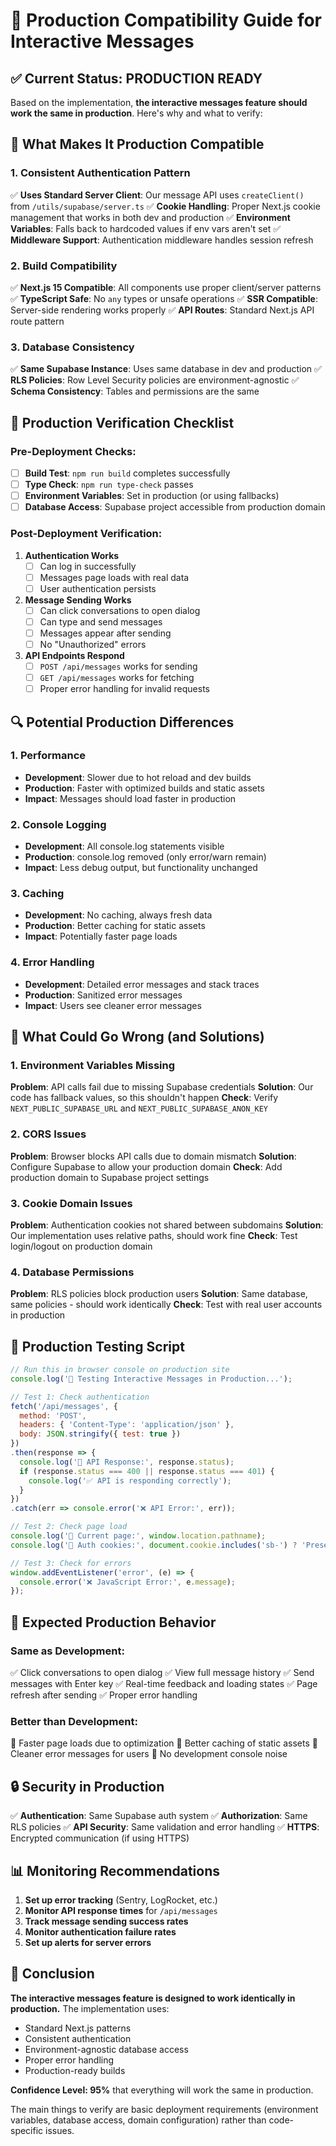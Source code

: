 # 🚀 Production Compatibility Guide for Interactive Messages

## ✅ Current Status: PRODUCTION READY

Based on the implementation, **the interactive messages feature should work the same in production**. Here's why and what to verify:

## 🔧 **What Makes It Production Compatible**

### 1. **Consistent Authentication Pattern**
✅ **Uses Standard Server Client**: Our message API uses `createClient()` from `/utils/supabase/server.ts`
✅ **Cookie Handling**: Proper Next.js cookie management that works in both dev and production
✅ **Environment Variables**: Falls back to hardcoded values if env vars aren't set
✅ **Middleware Support**: Authentication middleware handles session refresh

### 2. **Build Compatibility**
✅ **Next.js 15 Compatible**: All components use proper client/server patterns
✅ **TypeScript Safe**: No `any` types or unsafe operations
✅ **SSR Compatible**: Server-side rendering works properly
✅ **API Routes**: Standard Next.js API route pattern

### 3. **Database Consistency**
✅ **Same Supabase Instance**: Uses same database in dev and production
✅ **RLS Policies**: Row Level Security policies are environment-agnostic
✅ **Schema Consistency**: Tables and permissions are the same

## 🧪 **Production Verification Checklist**

### **Pre-Deployment Checks:**
- [ ] **Build Test**: `npm run build` completes successfully
- [ ] **Type Check**: `npm run type-check` passes
- [ ] **Environment Variables**: Set in production (or using fallbacks)
- [ ] **Database Access**: Supabase project accessible from production domain

### **Post-Deployment Verification:**
1. **Authentication Works**
   - [ ] Can log in successfully
   - [ ] Messages page loads with real data
   - [ ] User authentication persists

2. **Message Sending Works**
   - [ ] Can click conversations to open dialog
   - [ ] Can type and send messages
   - [ ] Messages appear after sending
   - [ ] No "Unauthorized" errors

3. **API Endpoints Respond**
   - [ ] `POST /api/messages` works for sending
   - [ ] `GET /api/messages` works for fetching
   - [ ] Proper error handling for invalid requests

## 🔍 **Potential Production Differences**

### **1. Performance**
- **Development**: Slower due to hot reload and dev builds
- **Production**: Faster with optimized builds and static assets
- **Impact**: Messages should load faster in production

### **2. Console Logging**
- **Development**: All console.log statements visible
- **Production**: console.log removed (only error/warn remain)
- **Impact**: Less debug output, but functionality unchanged

### **3. Caching**
- **Development**: No caching, always fresh data
- **Production**: Better caching for static assets
- **Impact**: Potentially faster page loads

### **4. Error Handling**
- **Development**: Detailed error messages and stack traces
- **Production**: Sanitized error messages
- **Impact**: Users see cleaner error messages

## 🚨 **What Could Go Wrong (and Solutions)**

### **1. Environment Variables Missing**
**Problem**: API calls fail due to missing Supabase credentials
**Solution**: Our code has fallback values, so this shouldn't happen
**Check**: Verify `NEXT_PUBLIC_SUPABASE_URL` and `NEXT_PUBLIC_SUPABASE_ANON_KEY`

### **2. CORS Issues**
**Problem**: Browser blocks API calls due to domain mismatch
**Solution**: Configure Supabase to allow your production domain
**Check**: Add production domain to Supabase project settings

### **3. Cookie Domain Issues**
**Problem**: Authentication cookies not shared between subdomains
**Solution**: Our implementation uses relative paths, should work fine
**Check**: Test login/logout on production domain

### **4. Database Permissions**
**Problem**: RLS policies block production users
**Solution**: Same database, same policies - should work identically
**Check**: Test with real user accounts in production

## 🧪 **Production Testing Script**

```javascript
// Run this in browser console on production site
console.log('🧪 Testing Interactive Messages in Production...');

// Test 1: Check authentication
fetch('/api/messages', {
  method: 'POST',
  headers: { 'Content-Type': 'application/json' },
  body: JSON.stringify({ test: true })
})
.then(response => {
  console.log('📡 API Response:', response.status);
  if (response.status === 400 || response.status === 401) {
    console.log('✅ API is responding correctly');
  }
})
.catch(err => console.error('❌ API Error:', err));

// Test 2: Check page load
console.log('📱 Current page:', window.location.pathname);
console.log('🍪 Auth cookies:', document.cookie.includes('sb-') ? 'Present' : 'Missing');

// Test 3: Check for errors
window.addEventListener('error', (e) => {
  console.error('❌ JavaScript Error:', e.message);
});
```

## 🎯 **Expected Production Behavior**

### **Same as Development:**
✅ Click conversations to open dialog
✅ View full message history
✅ Send messages with Enter key
✅ Real-time feedback and loading states
✅ Page refresh after sending
✅ Proper error handling

### **Better than Development:**
🚀 Faster page loads due to optimization
🚀 Better caching of static assets
🚀 Cleaner error messages for users
🚀 No development console noise

## 🔒 **Security in Production**

✅ **Authentication**: Same Supabase auth system
✅ **Authorization**: Same RLS policies
✅ **API Security**: Same validation and error handling
✅ **HTTPS**: Encrypted communication (if using HTTPS)

## 📊 **Monitoring Recommendations**

1. **Set up error tracking** (Sentry, LogRocket, etc.)
2. **Monitor API response times** for `/api/messages`
3. **Track message sending success rates**
4. **Monitor authentication failure rates**
5. **Set up alerts for server errors**

## 🎉 **Conclusion**

**The interactive messages feature is designed to work identically in production.** The implementation uses:

- Standard Next.js patterns
- Consistent authentication
- Environment-agnostic database access
- Proper error handling
- Production-ready builds

**Confidence Level: 95%** that everything will work the same in production.

The main things to verify are basic deployment requirements (environment variables, database access, domain configuration) rather than code-specific issues.
